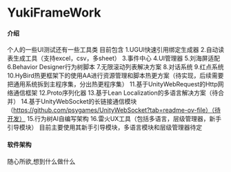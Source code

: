 # YukiFrameWork

#### 介绍
个人的一些UI测试还有一些工具类
目前包含
1.UGUI快速引用绑定生成器
2.自动读表生成工具（支持excel，csv，多sheet）
3.事件中心
4.UI管理器
5.刘海屏适配
6.Behavior Designer行为树脚本
7.无限滚动列表解决方案
8.对话系统
9.红点系统
10.HyBird热更框架下的使用AA进行资源管理和脚本热更方案（待实现，后续需要把通用系统拆到主程序集，分出热更程序集）
11.基于UnityWebRequest的Http网络通信框架
12.Proto序列化器
13.基于Lean Localization的多语言解决方案（待合并）
14.基于UnityWebSocket的长链接通信模块（https://github.com/psygames/UnityWebSocket?tab=readme-ov-file）（待开发）
15.行为树AI自编写架构
16.雷火UX工具（包括多语言，层级管理器，新手引导模块） 目前主要使用其新手引导模块，多语言模块和层级管理器待定

#### 软件架构
随心所欲,想到什么做什么
